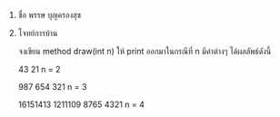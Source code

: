 1. ชื่อ พรรษ บุญครองสุข

2. โจทย์การบ้าน

    จงเขียน method draw(int n) ให้ print ออกมาในกรณีที่ n มีค่าต่างๆ ได้ผลลัพธ์ดังนี้

    43
    21 n = 2

    987
    654
    321 n = 3

    16151413
    1211109
    8765
    4321 n = 4